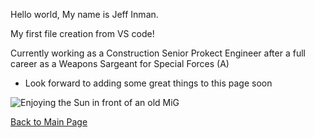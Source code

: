 Hello world, My name is Jeff Inman.

My first file creation from VS code!

Currently working as a Construction Senior Prokect Engineer after a full career as a Weapons Sargeant for Special Forces (A)

- Look forward to adding some great things to this page soon

![Enjoying the Sun in front of an old MiG](IMG_1380.jpg)

[Back to Main Page](README.md)